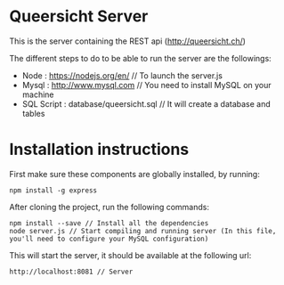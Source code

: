 # Queersicht Server

This is the server containing the REST api (http://queersicht.ch/)

The different steps to do to be able to run the server are the followings:
- Node : https://nodejs.org/en/ // To launch the server.js
- Mysql : http://www.mysql.com // You need to install MySQL on your machine
- SQL Script : database/queersicht.sql // It will create a database and tables 

# Installation instructions

First make sure these components are globally installed, by running:

    npm install -g express

After cloning the project, run the following commands:

    npm install --save // Install all the dependencies
    node server.js // Start compiling and running server (In this file, you'll need to configure your MySQL configuration)

This will start the server, it should be available at the following url:

    http://localhost:8081 // Server
